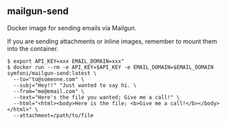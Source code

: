 mailgun-send
------------

Docker image for sending emails via Mailgun. 

If you are sending attachments or inline images, remember to mount them into the container.

```
$ export API_KEY=xxx EMAIL_DOMAIN=xxx"
$ docker run --rm -e API_KEY=$API_KEY -e EMAIL_DOMAIN=$EMAIL_DOMAIN symfoni/mailgun-send:latest \
  --to="to@someone.com" \
  --subj="Hey!!" "Just wanted to say hi. \
  --from="me@email.com" \
  --text="Here's the file you wanted; Give me a call!" \
  --html="<html><body>Here is the file; <b>Give me a call!</b></body></html>" \
  --attachment=/path/to/file
```
